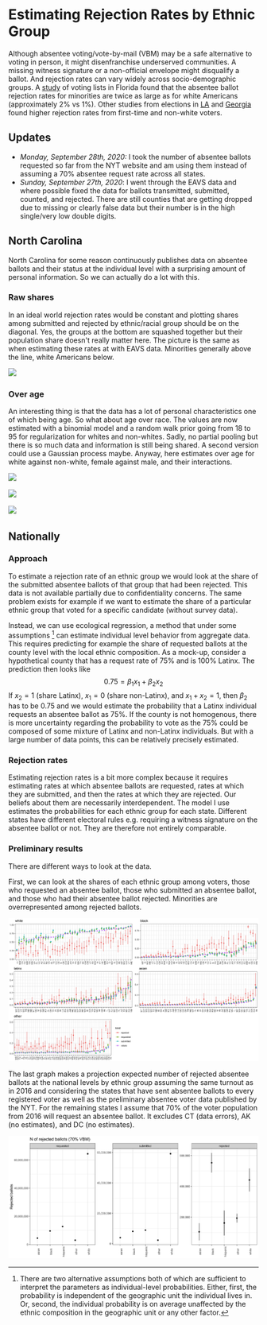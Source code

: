 # Estimating Rejection Rates by Ethnic Group

Although absentee voting/vote-by-mail (VBM) may be a safe alternative to voting in person, it might disenfranchise underserved communities. A missing witness signature or a non-official envelope might disqualify a ballot. And rejection rates can vary widely across socio-demographic groups. A [study](https://electionscience.clas.ufl.edu/files/2020/04/Baringer_Herron_Smith_VBM_FL.pdf) of voting lists in Florida found that the absentee ballot rejection rates for minorities are twice as large as for white Americans (approximately 2% vs 1%). Other studies from elections in [LA](https://www.sciencedirect.com/science/article/pii/S0261379408000796) and [Georgia](https://electionscience.clas.ufl.edu/files/2020/05/GA_Venmo.pdf)  found higher rejection rates from first-time and non-white voters.

## Updates 

* *Monday, September 28th, 2020:* I took the number of absentee ballots requested so far from the NYT website and am using them instead of assuming a 70% absentee request rate across all states.
* *Sunday, September 27th, 2020*: I went through the EAVS data and where possible fixed the data for ballots transmitted, submitted, counted, and rejected. There are still counties that are getting dropped due to missing or clearly false data but their number is in the high single/very low double digits.

## North Carolina

North Carolina for some reason continuously publishes data on absentee ballots and their status at the individual level with a surprising amount of personal information. So we can actually do a lot with this.

### Raw shares

In an ideal world rejection rates would be constant and plotting shares among submitted and rejected by ethnic/racial group should be on the diagonal. Yes, the groups at the bottom are squashed together but their population share doesn't really matter here. The picture is the same as when estimating these rates at with EAVS data. Minorities generally above the line, white Americans below.

![](/Users/merlinheidemanns/Documents/Research/research_self/absentee_ballot_rejection_rates/plots/States/NC/Shares_rejected_submitted.jpg)

### Over age

An interesting thing is that the data has a lot of personal characteristics one of which being age. So what about age over race. The values are now estimated with a binomial model and a random walk prior going from 18 to 95 for regularization for whites and non-whites. Sadly, no partial pooling but there is so much data and information is still being shared. A second version could use a Gaussian process maybe. Anyway, here estimates over age for white against non-white, female against male, and their interactions.

![](/Users/merlinheidemanns/Documents/Research/research_self/absentee_ballot_rejection_rates/plots/States/NC/Rejected_rates_by_age_ethnicity_NC.jpeg)

![](/Users/merlinheidemanns/Documents/Research/research_self/absentee_ballot_rejection_rates/plots/States/NC/Rejected_rates_by_age_gender_NC.jpeg)

![](/Users/merlinheidemanns/Documents/Research/research_self/absentee_ballot_rejection_rates/plots/States/NC/Rejected_rates_by_age_gender_race_NC.jpeg)





## Nationally

### Approach

To estimate a rejection rate of an ethnic group we would look at the share of the submitted absentee ballots of that group that had been rejected. This data is not available partially due to confidentiality concerns. The same problem exists for example if we want to estimate the share of a particular ethnic group that voted for a specific candidate (without survey data).

Instead, we can use ecological regression, a method that under some assumptions [^1] can estimate individual level behavior from aggregate data. This requires predicting for example the share of requested ballots at the county level with the local ethnic composition. As a mock-up, consider a hypothetical county that has a request rate of 75% and is 100% Latinx. The prediction then looks like 
$$
0.75 = \beta_{1}x_{1} + \beta_2x_2
$$
If $x_2 = 1$ (share Latinx), $x_1 = 0$ (share non-Latinx), and $x_1 + x_2 = 1$, then $\beta_2$ has to be $0.75$ and we would estimate the probability that a Latinx individual requests an absentee ballot as $75\%$. If the county is not homogenous, there is more uncertainty regarding the probability to vote as the 75% could be composed of some mixture of Latinx and non-Latinx individuals. But with a large number of data points, this can be relatively precisely estimated.

### Rejection rates

Estimating rejection rates is a bit more complex because it requires estimating rates at which absentee ballots are requested, rates at which they are submitted, and then the rates at which they are rejected. Our beliefs about them are necessarily interdependent. The model I use estimates the probabilities for each ethnic group for each state. Different states have different electoral rules e.g. requiring a witness signature on the absentee ballot or not. They are therefore not entirely comparable.

### Preliminary results

There are different ways to look at the data.

First, we can look at the shares of each ethnic group among voters, those who requested an absentee ballot, those who submitted an absentee ballot, and those who had their absentee ballot rejected. Minorities are overrepresented among rejected ballots.

![m11_2020-09-02_group_shares_turnout_by_state](plots/model_state_level_allVBM_none2020-09-28_group_shares_turnout_by_state.jpeg)

The last graph makes a projection expected number of rejected absentee ballots at the national levels by ethnic group assuming the same turnout as in 2016 and considering the states that have sent absentee ballots to every registered voter as well as the preliminary absentee voter data published by the NYT. For the remaining states I assume that 70% of the voter population from 2016 will request an absentee ballot. It excludes CT (data errors), AK (no estimates), and DC (no estimates).

![m11_2020-09-02_n_rejected_national_turnout_by_state](plots/model_state_level_allVBM_none2020-09-28_n_rejected_national_turnout_by_state.jpeg)

[^1]: There are two alternative assumptions both of which are sufficient to interpret the parameters as individual-level probabilities. Either, first, the probability is independent of the geographic unit the individual lives in. Or, second, the individual probability is on average unaffected by the ethnic composition in the geographic unit or any other factor.

